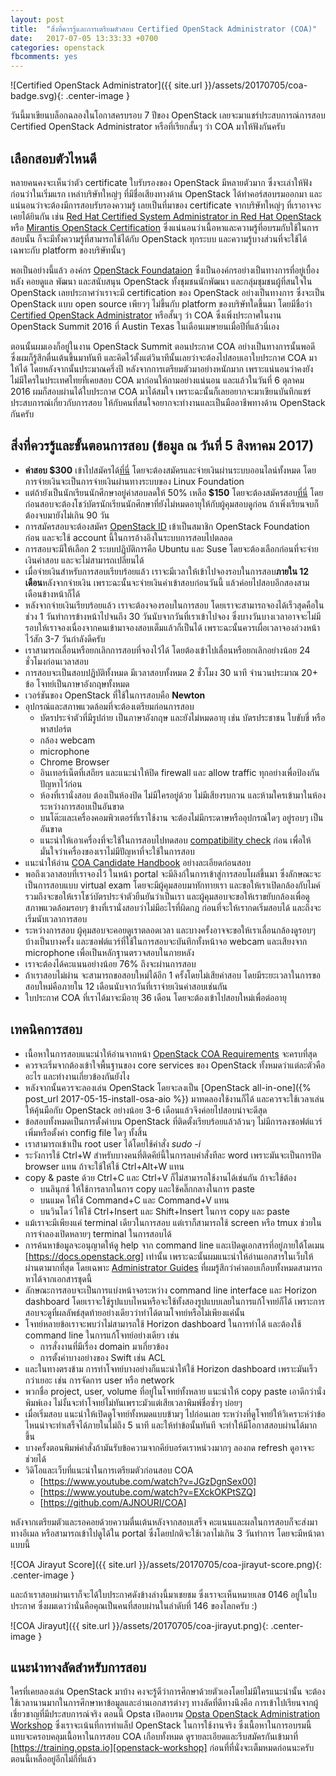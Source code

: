 ```yaml
---
layout: post
title:  "สิ่งที่ควรรู้และการเตรียมตัวสอบ Certified OpenStack Administrator (COA)"
date:   2017-07-05 13:33:33 +0700
categories: openstack
fbcomments: yes
---
```


![Certified OpenStack Administrator]({{ site.url }}/assets/20170705/coa-badge.svg){: .center-image }

วันนี้มาเขียนบล็อกฉลองในโอกาสครบรอบ 7 ปีของ OpenStack เลยจะมาแชร์ประสบการณ์การสอบ Certified OpenStack Administrator หรือที่เรียกสั้นๆ ว่า COA มาให้ฟังกันครับ

เลือกสอบตัวไหนดี
--------------------

หลายคนคงจะเห็นว่าตัว certificate ใบรับรองของ OpenStack มีหลายตัวมาก ซึ่งจะเล่าให้ฟังก่อนว่าในเริ่มแรก เหล่าบริษัทใหญ่ๆ ที่มีชื่อเสียงทางด้าน OpenStack ได้ทำคอร์สอบรมออกมา และแน่นอนว่าจะต้องมีการสอบรับรองความรู้ เลยเป็นที่มาของ certificate จากบริษัทใหญ่ๆ ที่เราอาจจะเคยได้ยินกัน เช่น [Red Hat Certified System Administrator in Red Hat OpenStack][redhat-openstack-certification] หรือ [Mirantis OpenStack Certification][mirantis-openstack-certification] ซึ่งแน่นอนว่าเนื้อหาและความรู้ที่อบรมกับใช้ในการสอบนั้น ก็จะมีทั้งความรู้ที่สามารถใช้ได้กับ OpenStack ทุกระบบ และความรู้บางส่วนที่จะใช้ได้เฉพาะกับ platform ของบริษัทนั้นๆ

พอเป็นอย่างนี้แล้ว องค์กร [OpenStack Foundataion][openstack-foundation] ซึ่งเป็นองค์กรอย่างเป็นทางการที่อยู่เบื้องหลัง คอยดูแล พัฒนา และสนับสนุน OpenStack ทั้งชุมชนนักพัฒนา และกลุ่มชุมชนผู้ที่สนใจใน OpenStack เลยประกาศว่าเราจะมี certification ของ OpenStack อย่างเป็นทางการ ซึ่งจะเป็น OpenStack แบบ open source เพียวๆ ไม่ขึ้นกับ platform ของบริษัทใดขึ้นมา โดยมีชื่อว่า [Certified OpenStack Administrator][coa] หรือสั้นๆ ว่า COA ซึ่งเพิ่งประกาศในงาน OpenStack Summit 2016 ที่ Austin Texas ในเดือนเมษายนเมื่อปีที่แล้วนี่เอง

ตอนนั้นผมเองก็อยู่ในงาน OpenStack Summit ตอนประกาศ COA อย่างเป็นทางการนั้นพอดี ซึ่งผมก็รู้สึกตื่นเต้นขึ้นมาทันที และคิดไว้ตั้งแต่วินาทีนั้นเลยว่าจะต้องไปสอบเอาใบประกาศ COA มาให้ได้ โดยหลังจากนั้นประมาณครึ่งปี หลังจากการเตรียมตัวมาอย่างหนักมาก เพราะแน่นอนว่าคงยังไม่มีใครในประเทศไทยที่เคยสอบ COA มาก่อนให้ถามอย่างแน่นอน และแล้วในวันที่ 6 ตุลาคม 2016 ผมก็สอบผ่านได้ใบประกาศ COA มาได้สมใจ เพราะฉะนั้นก็เลยอยากจะมาเขียนบันทึกแชร์ประสบการณ์เกี่ยวกับการสอบ ให้กับคนที่สนใจอยากจะทำงานและเป็นมืออาชีพทางด้าน OpenStack กันครับ

<!--more-->

สิ่งที่ควรรู้และขั้นตอนการสอบ (ข้อมูล ณ วันที่ 5 สิงหาคม 2017)
--------------------

- **ค่าสอบ $300** เข้าไปสมัครได้[ที่นี่][coa] โดยจะต้องสมัครและจ่ายเงินผ่านระบบออนไลน์ทั้งหมด โดยการจ่ายเงินจะเป็นการจ่ายเงินผ่านทางระบบของ Linux Foundation
- แต่ถ้ายังเป็นนักเรียนนักศึกษาอยู่ค่าสอบลดให้ 50% เหลือ **$150** โดยจะต้องสมัครสอบ[ที่นี่][coa-student] โดยก่อนสอบจะต้องโชว์บัตรนักเรียนนักศึกษาที่ยังไม่หมดอายุให้กับผู้คุมสอบดูก่อน ถ้าเพิ่งเรียนจบก็ต้องจบมายังไม่เกิน 90 วัน
- การสมัครสอบจะต้องสมัคร [OpenStack ID](openstack-id) เข้าเป็นสมาชิก OpenStack Foundation ก่อน และจะใช้ account นี้ในการอ้างอิงในระบบการสอบไปตลอด
- การสอบจะมีให้เลือก 2 ระบบปฏิบัติการคือ Ubuntu และ Suse โดยจะต้องเลือกก่อนที่จะจ่ายเงินค่าสอบ และจะไม่สามารถเปลี่ยนได้
- เมื่อจ่ายเงินสำหรับการสอบเรียบร้อยแล้ว เราจะมีเวลาให้เข้าไปจองรอบในการสอบ**ภายใน 12 เดือน**หลังจากจ่ายเงิน เพราะฉะนั้นจะจ่ายเงินค่าเข้าสอบก่อนวันนี้ แล้วค่อยไปสอบอีกสองสามเดือนข้างหน้าก็ได้
- หลังจากจ่ายเงินเรียบร้อยแล้ว เราจะต้องจองรอบในการสอบ โดยเราจะสามารถจองได้เร็วสุดคือในช่วง 1 วันทำการข้างหน้าไปจนถึง 30 วันนับจากวันที่เราเข้าไปจอง ซึ่งบางวันบางเวลาอาจจะไม่มีรอบให้เราจองเนื่องจากคนเข้ามาจองสอบเต็มแล้วก็เป็นได้ เพราะฉะนั้นควรเผื่อเวลาจองล่วงหน้าไว้สัก 3-7 วันกำลังดีครับ
- เราสามารถเลื่อนหรือยกเลิกการสอบที่จองไว้ได้ โดยต้องเข้าไปเลื่อนหรือยกเลิกอย่างน้อย 24 ชั่วโมงก่อนเวลาสอบ
- การสอบจะเป็นสอบปฏิบัติทั้งหมด มีเวลาสอบทั้งหมด 2 ชั่วโมง 30 นาที จำนวนประมาณ 20+ ข้อ โจทย์เป็นภาษาอังกฤษทั้งหมด
- เวอร์ชันของ OpenStack ที่ใช้ในการสอบคือ **Newton**
- อุปกรณ์และสภาพแวดล้อมที่จะต้องเตรียมก่อนการสอบ
  - บัตรประจำตัวที่มีรูปถ่าย เป็นภาษาอังกฤษ และยังไม่หมดอายุ เช่น บัตรประชาชน ใบขับขี่ หรือพาสปอร์ต
  - กล้อง webcam
  - microphone
  - Chrome Browser
  - อินเทอร์เน็ตที่เสถียร และแนะนำให้ปิด firewall และ allow traffic ทุกอย่างเพื่อป้องกันปัญหาไว้ก่อน
  - ห้องที่เรานั่งสอบ ต้องเป็นห้องปิด ไม่มีใครอยู่ด้วย ไม่มีเสียงรบกวน และห้ามใครเข้ามาในห้องระหว่างการสอบเป็นอันขาด
  - บนโต๊ะและเครื่องคอมพิวเตอร์ที่เราใช้งาน จะต้องไม่มีกระดาษหรืออุปกรณ์ใดๆ อยู่รอบๆ เป็นอันขาด
  - แนะนำให้เอาเครื่องที่จะใช้ในการสอบไปทดสอบ [compatibility check][coa-exam-check] ก่อน เพื่อให้มั่นใจว่าเครื่องของเราไม่มีปัญหาที่จะใช้ในการสอบ
- แนะนำให้อ่าน [COA Candidate Handbook][coa-candidate-handbook] อย่างละเอียดก่อนสอบ
- พอถึงเวลาสอบที่เราจองไว้ ในหน้า portal จะมีลิงก์ในการเข้าสู่การสอบโผล่ขึ้นมา ซึ่งลักษณะจะเป็นการสอบแบบ virtual exam โดยจะมีผู้คุมสอบมาทักทายเรา และขอให้เราเปิดกล้องกับไมค์ รวมถึงจะขอให้เราโชว์บัตรประจำตัวยืนยันว่าเป็นเรา และผู้คุมสอบจะขอให้เราขยับกล้องเพื่อดูสภาพแวดล้อมรอบๆ ข้างที่เรานั่งสอบว่าไม่มีอะไรที่ผิดกฎ ก่อนที่จะให้เรากดเริ่มสอบได้ และถึงจะเริ่มนับเวลาการสอบ
- ระหว่างการสอบ ผู้คุมสอบจะคอยดูเราตลอดเวลา และบางครั้งอาจจะขอให้เราเลื่อนกล้องดูรอบๆ บ้างเป็นบางครั้ง และซอฟต์แวร์ที่ใช้ในการสอบจะบันทึกทั้งหน้าจอ webcam และเสียงจาก microphone เพื่อเป็นหลักฐานตรวจสอบในภายหลัง
- เราจะต้องได้คะแนนอย่างน้อย 76% ถึงจะผ่านการสอบ
- ถ้าเราสอบไม่ผ่าน จะสามารถขอสอบใหม่ได้อีก 1 ครั้งโดยไม่เสียค่าสอบ โดยมีระยะเวลาในการขอสอบใหม่คือภายใน 12 เดือนนับจากวันที่เราจ่ายเงินค่าสอบเช่นกัน
- ใบประกาศ COA ที่เราได้มาจะมีอายุ 36 เดือน โดยจะต้องเข้าไปสอบใหม่เพื่อต่ออายุ

เทคนิคการสอบ
--------------------

- เนื้อหาในการสอบแนะนำให้อ่านจากหน้า [OpenStack COA Requirements][coa-requirement] จะครบที่สุด
- ควรจะเริ่มจากต้องเข้าใจพื้นฐานของ core services ของ OpenStack ทั้งหมดว่าแต่ละตัวคืออะไร และทำงานเกี่ยวข้องกันยังไง
- หลังจากนั้นควรจะลองเล่น OpenStack โดยจะลงเป็น [OpenStack all-in-one]({% post_url 2017-05-15-install-osa-aio %}) มาทดลองใช้งานก็ได้ และควรจะใช้เวลาเล่นให้คุ้นมือกับ OpenStack อย่างน้อย 3-6 เดือนแล้วจึงค่อยไปสอบน่าจะดีสุด
- ข้อสอบทั้งหมดเป็นการตั้งค่าบน OpenStack ที่ติดตั้งเรียบร้อยแล้วล้วนๆ ไม่มีการลงซอฟต์แวร์เพิ่มหรือตั้งค่า config file ใดๆ ทั้งสิ้น
- เราสามารถเข้าเป็น root user ได้โดยใช้คำสั่ง *sudo -i*
- ระวังการใช้ Ctrl+W สำหรับบางคนที่ติดคีย์นี้ในการลบคำสั่งทีละ word เพราะมันจะเป็นการปิด browser แทน ถ้าจะใช้ให้ใช้ Ctrl+Alt+W แทน
- copy & paste ด้วย Ctrl+C และ Ctrl+V ก็ไม่สามารถใช้งานได้เช่นกัน ถ้าจะใช้ต้อง
  - บนลินุกซ์ ให้ใช้การลากในการ copy และใช้คลิ๊กกลางในการ paste
  - บนแมค ให้ใช้ Command+C และ Command+V แทน
  - บนวินโดว์ ให้ใช้ Ctrl+Insert และ Shift+Insert ในการ copy และ paste
- แม้เราจะมีเพียงแค่ terminal เดียวในการสอบ แต่เราก็สามารถใช้ screen หรือ tmux ช่วยในการจำลองเปิดหลายๆ terminal ในการสอบได้
- การค้นหาข้อมูลจะอนุญาตให้ดู help จาก command line และเปิดดูเอกสารที่อยู่ภายใต้โดเมน [https://docs.openstack.org] เท่านั้น เพราะฉะนั้นผมแนะนำให้อ่านเอกสารในเว็บให้ผ่านตามากที่สุด โดยเฉพาะ [Administrator Guides][administrator-guides] ที่ผมรู้สึกว่าคำตอบเกือบทั้งหมดสามารถหาได้จากเอกสารชุดนี้
- ลักษณะการสอบจะเป็นการแบ่งหน้าจอระหว่าง command line interface และ Horizon dashboard โดยเราจะใช้รูปแบบไหนหรือจะใช้ทั้งสองรูปแบบเลยในการแก้โจทย์ก็ได้ เพราะการสอบจะดูที่ผลลัพธ์สุดท้ายอย่างเดียวว่าทำได้ตามโจทย์หรือไม่เพียงแค่นั้น
- โจทย์หลายข้อเราจะพบว่าไม่สามารถใช้ Horizon dashboard ในการทำได้ และต้องใช้ command line ในการแก้โจทย์อย่างเดียว เช่น
  - การสั่งงานที่มีเรื่อง domain มาเกี่ยวข้อง
  - การตั้งค่าบางอย่างของ Swift เช่น ACL
- และในทางตรงข้าม การทำโจทย์บางอย่างก็แนะนำให้ใช้ Horizon dashboard เพราะมันเร็วกว่าเยอะ เช่น การจัดการ user หรือ network
- พวกชื่อ project, user, volume ที่อยู่ในโจทย์ทั้งหลาย แนะนำให้ copy paste เอาดีกว่านั่งพิมพ์เอง ไม่งั้นจะทำโจทย์ไม่ทันเพราะมัวแต่เสียเวลาพิมพ์ชื่อซ้ำๆ บ่อยๆ
- เมื่อเริ่มสอบ แนะนำให้เปิดดูโจทย์ทั้งหมดแบบข้ามๆ ไปก่อนเลย ระหว่างที่ดูโจทย์ให้วิเคราะห์ว่าข้อไหนน่าจะทำเสร็จได้ภายในไม่ถึง 5 นาที และให้ทำข้อนั้นทันที จะทำให้มีโอกาสสอบผ่านได้มากขึ้น
- บางครั้งตอนพิมพ์คำสั่งถ้ามันรับข้อความจากคีย์บอร์ดเราหน่วงมากๆ ลองกด refresh ดูอาจจะช่วยได้
- วิดิโอและเว็บที่แนะนำในการเตรียมตัวก่อนสอบ COA
  - [https://www.youtube.com/watch?v=JGzDgnSex00]
  - [https://www.youtube.com/watch?v=EXckOKPtSZQ]
  - [https://github.com/AJNOURI/COA]

หลังจากเตรียมตัวและรอคอยด้วยความตื่นเต้นหลังจากสอบเสร็จ คะแนนและผลในการสอบก็จะส่งมาทางอีเมล หรือสามารถเข้าไปดูได้ใน portal ซึ่งโดยปกติจะใช้เวลาไม่เกิน 3 วันทำการ โดยจะมีหน้าตาแบบนี้

![COA Jirayut Score]({{ site.url }}/assets/20170705/coa-jirayut-score.png){: .center-image }

และถ้าเราสอบผ่านเราก็จะได้ใบประกาศดังข้างล่างนี้มาเชยชม ซึ่งเราจะเห็นหมายเลข 0146 อยู่ในใบประกาศ ซึ่งผมเดาว่านั่นคือคุณเป็นคนที่สอบผ่านในลำดับที่ 146 ของโลกครับ :)

![COA Jirayut]({{ site.url }}/assets/20170705/coa-jirayut.png){: .center-image }

แนะนำทางลัดสำหรับการสอบ
--------------------

ใครที่เคยลองเล่น OpenStack มาบ้าง คงจะรู้ดีว่าการศึกษาด้วยตัวเองโดยไม่มีใครแนะนำนั้น จะต้องใช้เวลานานมากในการศึกษาหาข้อมูลและอ่านเอกสารต่างๆ ทางลัดที่ดีทางนึงคือ การเข้าไปเรียนจากผู้เชี่ยวชาญที่มีประสบการณ์จริง ตอนนี้ Opsta เปิดอบรม [Opsta OpenStack Administration Workshop][openstack-workshop] ซึ่งเราจะเน้นที่การทำแล็ป OpenStack ในการใช้งานจริง ซึ่งเนื้อหาในการอบรมนี้ แทบจะครอบคลุมเนื้อหาในการสอบ COA เกือบทั้งหมด ดูรายละเอียดและรีบสมัครกันเข้ามาที่ [https://training.opsta.io][openstack-workshop] ก่อนที่ที่นั่งจะเต็มหมดก่อนนะครับ ตอนนี้เหลืออยู่อีกไม่กี่ที่แล้ว

[redhat-openstack-certification]: https://www.redhat.com/en/services/certification/rhcsa-rhos
[mirantis-openstack-certification]: https://training.mirantis.com/openstack-kubernetes-certification/
[openstack-foundation]: https://www.openstack.org/foundation/
[coa]: https://www.openstack.org/coa/
[coa-student]: https://www.openstack.org/coa/student/
[openstack-id]: https://www.openstack.org/join/register
[coa-exam-check]: https://www.examslocal.com/ScheduleExam/Home/CompatibilityCheck
[coa-requirement]: https://www.openstack.org/coa/requirements/
[administrator-guides]: https://docs.openstack.org/pike/admin/
[coa-candidate-handbook]: https://www.openstack.org/assets/coa/COACandidate-Handbook-V1.7.22April2017-1.pdf
[https://www.youtube.com/watch?v=JGzDgnSex00]: https://www.youtube.com/watch?v=JGzDgnSex00
[https://www.youtube.com/watch?v=EXckOKPtSZQ]: https://www.youtube.com/watch?v=EXckOKPtSZQ
[https://github.com/AJNOURI/COA]: https://github.com/AJNOURI/COA
[https://docs.openstack.org]: https://docs.openstack.org
[openstack-workshop]: https://training.opsta.io

